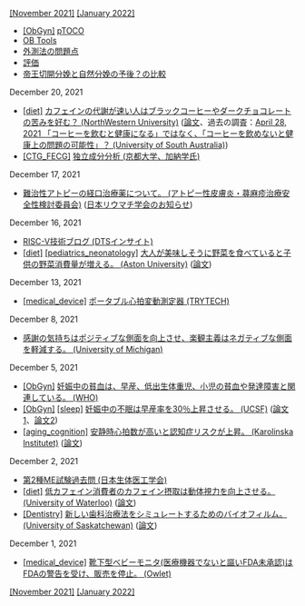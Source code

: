 [\[November 2021\]](2111.md) [\[January 2022\]](2201.md)

* [\[ObGyn\]](ObGyn.md) [pTOCO](https://obgyn.onlinelibrary.wiley.com/doi/full/10.1111/aogs.12836)
* [OB Tools](http://www.ob-tools.com/easy-to-adopt.html)
* [外測法の問題点](http://www.ob-tools.com/problems-with-external-monitoring.html)
* [評価](https://www.ajog.org/article/S0002-9378(18)31414-5/fulltext)
* [帝王切開分娩と自然分娩の予後？の比較](https://www.mdpi.com/1424-8220/20/11/3023/htm)

December 20, 2021
* [\[diet\]](diet.md) [カフェインの代謝が速い人はブラックコーヒーやダークチョコレートの苦みを好む？ (NorthWestern University)](https://news.northwestern.edu/stories/2021/12/why-you-drink-black-coffee-its-in-your-genes/) ([論文](http://dx.doi.org/10.1038/s41598-021-03153-7)、過去の調査：[April 28, 2021 「コーヒーを飲むと健康になる」ではなく、「コーヒーを飲めないと健康上の問題の可能性」？ (University of South Australia)](2104.md))
* [\[CTG_FECG\]](CTG_FECG.md) [独立成分分析 (京都大学、加納学氏)](http://manabukano.brilliant-future.net/document/text-ICA.pdf)

December 17, 2021
* [難治性アトピーの経口治療薬について。 (アトピー性皮膚炎・蕁麻疹治療安全性検討委員会)](https://www.dermatol.or.jp/uploads/uploads/files/jak_statment-AD2.pdf) ([日本リウマチ学会のお知らせ](https://www.ryumachi-jp.com/publish/iyaku/news210902/))

December 16, 2021
* [RISC-V技術ブログ (DTSインサイト)](https://www.dts-insight.co.jp/product/systemlsi/tech-topics/)
* [\[diet\]](diet.md) [\[pediatrics_neonatology\]](pediatrics_neonatology.md) [大人が美味しそうに野菜を食べていると子供の野菜消費量が増える。 (Aston University)](https://www.aston.ac.uk/latest-news/adults-positive-facial-expressions-while-eating-vegetables-help-kids-consume-more) ([論文](https://doi.org/10.1016/j.appet.2021.105779))

December 13, 2021
* [\[medical_device\]](medical_device.md) [ポータブル心拍変動測定器 (TRYTECH)](https://www.trytech.co.jp/checkmyheart/glossary.html)

December 8, 2021
* [感謝の気持ちはポジティブな側面を向上させ、楽観主義はネガティブな側面を軽減する。 (University of Michigan)](https://news.umich.edu/be-grateful-it-may-improve-your-health/)

December 5, 2021
* [\[ObGyn\]](ObGyn.md) [妊娠中の貧血は、早産、低出生体重児、小児の貧血や発達障害と関連している。 (WHO)](https://www.who.int/data/gho/data/themes/topics/anaemia_in_women_and_children)
* [\[ObGyn\]](ObGyn.md) [\[sleep\]](sleep.md) [妊娠中の不眠は早産率を30％上昇させる。 (UCSF)](https://www.ucsf.edu/news/2017/08/407961/sleep-disorders-linked-preterm-birth-large-california-study) ([論文1](https://www.nature.com/articles/nature.2017.22419)、[論文2](https://journals.lww.com/greenjournal/Abstract/2017/09000/Sleep_Disorder_Diagnosis_During_Pregnancy_and_Risk.12.aspx))
* [\[aging_cognition\]](aging_cognition.md) [安静時心拍数が高いと認知症リスクが上昇。 (Karolinska Institutet)](https://news.ki.se/elevated-heart-rate-linked-to-increased-risk-of-dementia) ([論文](https://doi.org/10.1002/alz.12495))

December 2, 2021
* [第2種ME試験過去問 (日本生体医工学会)](https://megijutu.jp/publication/publication.html#text3)
* [\[diet\]](diet.md) [低カフェイン消費者のカフェイン摂取は動体視力を向上させる。 (University of Waterloo)](https://uwaterloo.ca/news/media/coffee-time-caffeine-improves-reaction-moving-targets) ([論文](https://link.springer.com/article/10.1007/s00213-021-05953-1))
* [\[Dentistry\]](Dentistry.md) [新しい歯科治療法をシミュレートするためのバイオフィルム。 (University of Saskatchewan)](https://news.usask.ca/articles/research/2021/usask-dentistry-research-team-proves-biofilm-method-can-be-used-to-inexpensively-test-new-tooth-decay-treatments.php) ([論文](http://dx.doi.org/10.1016/j.mimet.2021.106386))

December 1, 2021
* [\[medical_device\]](medical_device.md) [靴下型ベビーモニタ(医療機器でないと謳いFDA未承認)はFDAの警告を受け、販売を停止。 (Owlet)](https://owletcare.com/pages/fda-response)

[\[November 2021\]](2111.md) [\[January 2022\]](2201.md)
